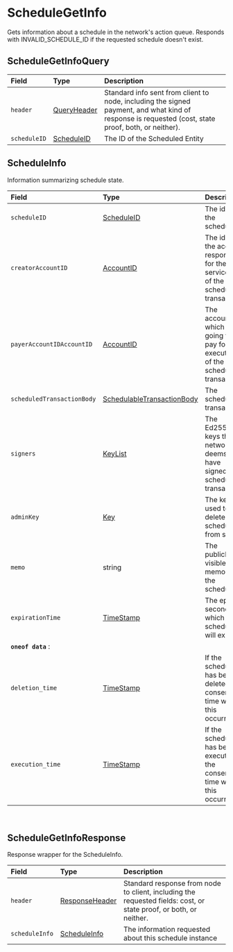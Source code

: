 # ScheduleGetInfo

Gets information about a schedule in the network's action queue. Responds with INVALID\_SCHEDULE\_ID if the requested schedule doesn't exist.

## ScheduleGetInfoQuery

| Field | Type | Description |
| :--- | :--- | :--- |
| `header` | ​[QueryHeader](../miscellaneous/queryheader.md)​ | Standard info sent from client to node, including the signed payment, and what kind of response is requested \(cost, state proof, both, or neither\). |
| `scheduleID` | ​[ScheduleID](../basic-types/scheduleid.md) | The ID of the Scheduled Entity |

## ScheduleInfo

Information summarizing schedule state.

| Field | Type | Description |
| :--- | :--- | :--- |
| `scheduleID` | [ScheduleID](../basic-types/scheduleid.md) | The id of the schedule |
| `creatorAccountID` | [AccountID](../basic-types/accountid.md) | The id of the account responsible for the service fee of the scheduled transaction |
| `payerAccountIDAccountID` | [AccountID](../basic-types/accountid.md) | The account which is going to pay for the execution of the scheduled transaction |
| `scheduledTransactionBody` | [SchedulableTransactionBody](schedulabletransactionbody.md) | The scheduled transaction |
| `signers` | [KeyList](../basic-types/keylist.md) | The Ed25519 keys the network deems to have signed the scheduled transaction |
| `adminKey` | [Key](../basic-types/key.md) | The key used to delete the schedule from state |
| `memo` | string | The publicly visible memo of the schedule |
| `expirationTime` | [TimeStamp](../miscellaneous/timestamp.md#timestamp) | The epoch second at which the schedule will expire |
| **`oneof data`** : |  |  |
| `deletion_time` | [TimeStamp](../miscellaneous/timestamp.md#timestamp) | If the schedule has been deleted, the consensus time when this occurred |
| `execution_time` | [TimeStamp](../miscellaneous/timestamp.md#timestamp) | If the schedule has been executed, the consensus time when this occurred |

‌

## ScheduleGetInfoResponse <a id="consensusgettopicinforesponse"></a>

Response wrapper for the ScheduleInfo.

| Field | Type | Description |
| :--- | :--- | :--- |
| `header` | ​[ResponseHeader](../miscellaneous/responseheader.md#responseheader)​ | Standard response from node to client, including the requested fields: cost, or state proof, or both, or neither. |
| `scheduleInfo` | [ScheduleInfo](schedulegetinfo.md#scheduleinfo) | The information requested about this schedule instance |

